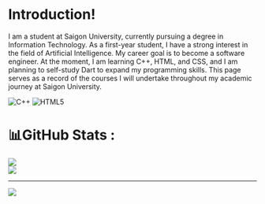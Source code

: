 
#  Introduction!
I am a student at Saigon University, currently pursuing a degree in Information Technology. As a first-year student, I have a strong interest in the field of Artificial Intelligence. My career goal is to become a software engineer. At the moment, I am learning C++, HTML, and CSS, and I am planning to self-study Dart to expand my programming skills. This page serves as a record of the courses I will undertake throughout my academic journey at Saigon University.

![C++](https://img.shields.io/badge/c++-%2300599C.svg?style=plastic&logo=c%2B%2B&logoColor=white) ![HTML5](https://img.shields.io/badge/html5-%23E34F26.svg?style=plastic&logo=html5&logoColor=white)
# 📊GitHub Stats :
![](https://github-readme-stats.vercel.app/api?username=HoangThuNhat&theme=radical&hide_border=false&include_all_commits=false&count_private=false)<br/>
![](https://github-readme-streak-stats.herokuapp.com/?user=HoangThuNhat&theme=radical&hide_border=false)<br/>


---
[![](https://visitcount.itsvg.in/api?id=HoangThuNhat&icon=2&color=1)](https://visitcount.itsvg.in)

